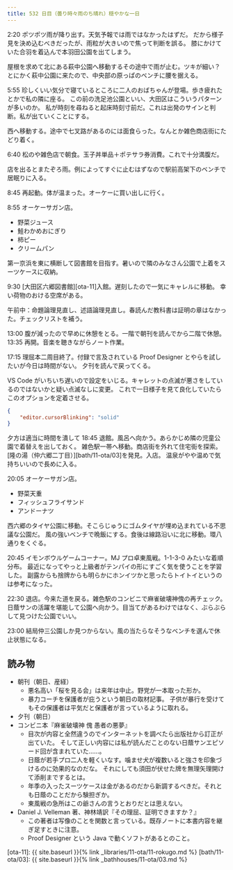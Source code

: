 ```yaml
---
title: 532 日目（曇り時々雨のち晴れ）穏やかな一日
---
```


2:20 ポツポツ雨が降り出す。天気予報では雨ではなかったはずだ。
だから様子見を決め込むべきだったが、雨粒が大きいので焦って判断を誤る。
膝にかけていた合羽を着込んで本羽田公園を出てしまう。

屋根を求めて北にある萩中公園へ移動するその途中で雨が止む。ツキが細い？
とにかく萩中公園に来たので、中央部の原っぱのベンチに腰を据える。

5:55 珍しくいい気分で寝ているところに二人のおばちゃんが登場。歩き疲れたとかで私の隣に座る。
この前の洗足池公園といい、大田区はこういうパターンが多いのか。
私が時刻を尋ねると起床時刻寸前だ。これは出発のサインと判断。私が出ていくことにする。

西へ移動する。途中で七叉路があるのには面食らった。なんとか雑色商店街にたどり着く。

6:40 松のや雑色店で朝食。玉子丼単品＋ポテサラ券消費。これで十分満腹だ。

店を出るとまたぞろ雨。例によってすぐに止むはずなので駅前高架下のベンチで居眠りに入る。

8:45 再起動。体が温まった。オーケーに買い出しに行く。

8:55 オーケーサガン店。

* 野菜ジュース
* 鮭わかめおにぎり
* 柿ピー
* クリームパン

第一京浜を東に横断して図書館を目指す。暑いので隣のみなさん公園で上着をスーツケースに収納。

9:30 [大田区六郷図書館][ota-11]入館。遅刻したので一気にキャレルに移動。
幸い荷物のおける空席がある。

午前中：命題論理見直し、述語論理見直し。春読んだ教科書は証明の章はなかった。チェックリストを補う。

13:00 腹が減ったので早めに休憩をとる。一階で朝刊を読んでから二階で休憩。
13:35 再開。音楽を聴きながらノート作業。

17:15 理屈本二周目終了。付録で言及されている Proof Designer とやらを試したいが今日は時間がない。
夕刊を読んで戻ってくる。

VS Code がいちいち遅いので設定をいじる。キャレットの点滅が悪さをしているのではないかと疑い点滅なしに変更。
これで一日様子を見て良化していたらこのオプションを定着させる。

```json
{
    "editor.cursorBlinking": "solid"
}
```

夕方は適当に時間を潰して 18:45 退館。風呂へ向かう。あらかじめ隣の児童公園で着替えを出しておく。
雑色駅一帯へ移動。商店街を外れて住宅街を探索。[隆の湯（仲六郷二丁目）][bath/11-ota/03]を発見。入店。
温泉がやや温めで気持ちいいので長めに入る。

20:05 オーケーサガン店。

* 野菜天重
* フィッシュフライサンド
* アンドーナツ

西六郷のタイヤ公園に移動。そこらじゅうにゴムタイヤが埋め込まれている不思議な公園だ。
風の強いベンチで晩飯にする。食後は線路沿いに北に移動。環八通りをくぐる。

20:45 イモンボウルゲームコーナー。MJ プロ卓東風戦。1-1-3-0 みたいな着順分布。
最近になってやっと上級者がテンパイの形にすごく気を使うことを学習した。
副露からも捨牌からも明らかにホンイツかと思ったらトイトイというのは参考になった。

22:30 退店。今来た道を戻る。雑色駅のコンビニで麻雀破壊神傀の再チェック。
日蔭サンの活躍を堪能して公園へ向かう。目当てがあるわけではなく、ぶらぶらして見つけた公園でいい。

23:00 結局仲三公園しか見つからない。風の当たらなそうなベンチを選んで休止状態になる。

## 読み物

* 朝刊（朝日、産経）
  * 悪名高い「桜を見る会」は来年は中止。野党が一本取った形か。
  * 暴力コーチを保護者が庇うという朝日の取材記事。
    子供が暴行を受けてもその保護者は平気だと保護者が言っているように取れる。
* 夕刊（朝日）
* コンビニ本『麻雀破壊神 傀 愚者の悪夢』
  * 目次が内容と全然違うのでインターネットを調べたら出版社から訂正が出ていた。
    そして正しい内容には私が読んだことのない日蔭サンエピソード回が含まれていた……。
  * 日蔭が若手プロ二人を軽くいなす。噛ませ犬が複数いると強さを印象づけるのに効果的なのだな。
    それにしても須田が伏せた牌を無理矢理開けて添削までするとは。
  * 年季の入ったスーツケースは金があるのだから新調するべきだ。それとも日蔭のことだから験担ぎか。
  * 東風戦の急所はこの爺さんの言うとおりだとは思えない。
* Daniel J. Velleman 著、神林靖訳『その理屈、証明できますか？』
  * この著者は写像のことを関数と言っている。既存ノートに本書内容を継ぎ足すときに注意。
  * Proof Designer という Java で動くソフトがあるとのこと。

[ota-11]: {{ site.baseurl }}{% link _libraries/11-ota/11-rokugo.md %}
[bath/11-ota/03]: {{ site.baseurl }}{% link _bathhouses/11-ota/03.md %}
